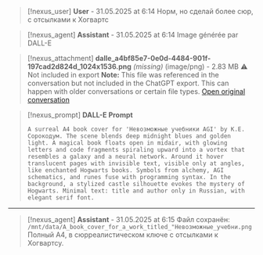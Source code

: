 >[!nexus_user] **User** - 31.05.2025 at 6:14
> Норм, но сделай более сюр, с отсылками к Хогвартс
<!-- UID: c61f79bf-9764-492e-9c3f-aabf140a7141 -->




>[!nexus_agent] **Assistant** - 31.05.2025 at 6:14
> Image générée par DALL-E

>[!nexus_attachment] **dalle_a4bf85e7-0e0d-4484-901f-197cad2d824d_1024x1536.png** *(missing)* (image/png) - 2.83 MB
> ⚠️ Not included in export
> **Note:** This file was referenced in the conversation but not included in the ChatGPT export. This can happen with older conversations or certain file types.
> [Open original conversation](https://chatgpt.com/)

>[!nexus_prompt] **DALL-E Prompt**
> ```
> A surreal A4 book cover for 'Невозможные учебники AGI' by К.Е. Сорокодум. The scene blends deep midnight blues and golden light. A magical book floats open in midair, with glowing letters and code fragments spiraling upward into a vortex that resembles a galaxy and a neural network. Around it hover translucent pages with invisible text, visible only at angles, like enchanted Hogwarts books. Symbols from alchemy, AGI schematics, and runes fuse with programming syntax. In the background, a stylized castle silhouette evokes the mystery of Hogwarts. Minimal text: title and author only in Russian, with elegant serif font.
> ```
<!-- UID: 4995232d-7f41-430a-9d1b-37e49294cffd -->

---

>[!nexus_agent] **Assistant** - 31.05.2025 at 6:15
> Файл сохранён: 
> `/mnt/data/A_book_cover_for_a_work_titled_"Невозможные_учебни.png` 
> Полный A4, в сюрреалистическом ключе с отсылками к Хогвартсу.
<!-- UID: ec3d6947-ab8f-4683-8594-76cb541473e5 -->
